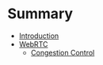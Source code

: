 # Summary

- [Introduction](./introduction.md)
- [WebRTC](./webrtc/README.md)
    - [Congestion Control](./webrtc/congestion_control/cc.md)
